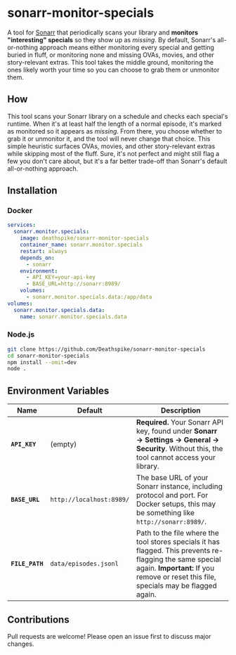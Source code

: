 # sonarr-monitor-specials

A tool for [Sonarr](https://github.com/Sonarr/Sonarr) that periodically scans your library and **monitors "interesting" specials** so they show up as _missing_. By default, Sonarr's all-or-nothing approach means either monitoring every special and getting buried in fluff, or monitoring none and missing OVAs, movies, and other story-relevant extras. This tool takes the middle ground, monitoring the ones likely worth your time so you can choose to grab them or unmonitor them.

## How

This tool scans your Sonarr library on a schedule and checks each special's runtime. When it's at least half the length of a normal episode, it's marked as monitored so it appears as _missing_. From there, you choose whether to grab it or unmonitor it, and the tool will never change that choice. This simple heuristic surfaces OVAs, movies, and other story-relevant extras while skipping most of the fluff. Sure, it's not perfect and might still flag a few you don't care about, but it's a far better trade-off than Sonarr's default all-or-nothing approach.

## Installation

### Docker

```yaml
services:
  sonarr.monitor.specials:
    image: deathspike/sonarr-monitor-specials
    container_name: sonarr.monitor.specials
    restart: always
    depends_on:
      - sonarr
    environment:
      - API_KEY=your-api-key
      - BASE_URL=http://sonarr:8989/
    volumes:
      - sonarr.monitor.specials.data:/app/data
volumes:
  sonarr.monitor.specials.data:
    name: sonarr.monitor.specials.data
```

### Node.js

```bash
git clone https://github.com/Deathspike/sonarr-monitor-specials
cd sonarr-monitor-specials
npm install --omit=dev
node .
```

## Environment Variables

| Name            | Default                  | Description                                                                                                                                                                                       |
| --------------- | ------------------------ | ------------------------------------------------------------------------------------------------------------------------------------------------------------------------------------------------- |
| **`API_KEY`**   | (empty)                  | **Required.** Your Sonarr API key, found under **Sonarr → Settings → General → Security**. Without this, the tool cannot access your library.                                                     |
| **`BASE_URL`**  | `http://localhost:8989/` | The base URL of your Sonarr instance, including protocol and port. For Docker setups, this may be something like `http://sonarr:8989/`.                                                           |
| **`FILE_PATH`** | `data/episodes.jsonl`    | Path to the file where the tool stores specials it has flagged. This prevents re-flagging the same special again. **Important:** If you remove or reset this file, specials may be flagged again. |

## Contributions

Pull requests are welcome! Please open an issue first to discuss major changes.

